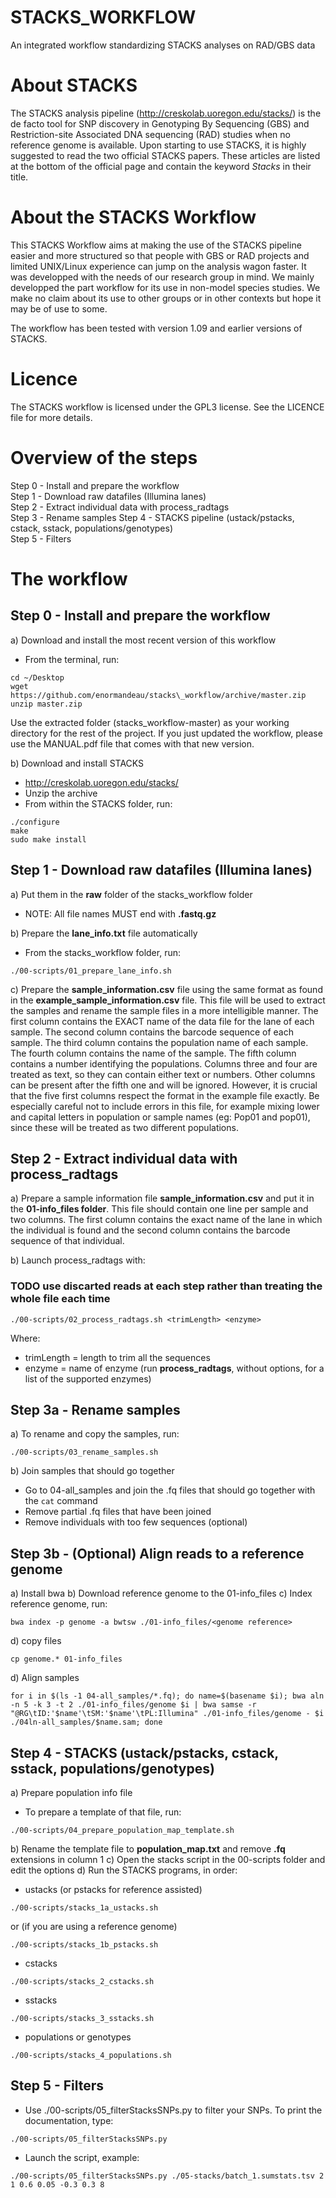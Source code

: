 # STACKS_WORKFLOW

An integrated workflow standardizing STACKS analyses on RAD/GBS data

# About STACKS
The STACKS analysis pipeline (http://creskolab.uoregon.edu/stacks/) is the de facto tool for SNP discovery in Genotyping By Sequencing (GBS) and Restriction-site Associated DNA sequencing (RAD) studies when no reference genome is available. Upon starting to use STACKS, it is highly suggested to read the two official STACKS papers. These articles are listed at the bottom of the official page and contain the keyword *Stacks* in their title.

# About the STACKS Workflow
This STACKS Workflow aims at making the use of the STACKS pipeline easier and more structured so that people with GBS or RAD projects and limited UNIX/Linux experience can jump on the analysis wagon faster. It was developped with the needs of our research group in mind. We mainly developped the part workflow for its use in non-model species studies. We make no claim about its use to other groups or in other contexts but hope it may be of use to some.

The workflow has been tested with version 1.09 and earlier versions of STACKS.

# Licence
The STACKS workflow is licensed under the GPL3 license. See the LICENCE file for more details.

# Overview of the steps
Step 0 - Install and prepare the workflow  
Step 1 - Download raw datafiles (Illumina lanes)  
Step 2 - Extract individual data with process_radtags  
Step 3 - Rename samples
Step 4 - STACKS pipeline (ustack/pstacks, cstack, sstack, populations/genotypes)  
Step 5 - Filters  

# The workflow

## Step 0 - Install and prepare the workflow
a) Download and install the most recent version of this workflow
 - From the terminal, run:

```
cd ~/Desktop
wget https://github.com/enormandeau/stacks\_workflow/archive/master.zip
unzip master.zip
```

Use the extracted folder (stacks_workflow-master) as your working directory for the rest of the project. If you just updated the workflow, please use the MANUAL.pdf file that comes with that new version.

b) Download and install STACKS
 - http://creskolab.uoregon.edu/stacks/
 - Unzip the archive
 - From within the STACKS folder, run:

```
./configure
make
sudo make install
```

## Step 1 - Download raw datafiles (Illumina lanes)
a) Put them in the **raw** folder of the stacks_workflow folder
 - NOTE: All file names MUST end with **.fastq.gz**

b) Prepare the **lane_info.txt** file automatically
 - From the stacks_workflow folder, run:

```
./00-scripts/01_prepare_lane_info.sh
```

c) Prepare the **sample_information.csv** file using the same format as found in the **example_sample_information.csv** file. This file will be used to extract the samples and rename the sample files in a more intelligible manner. The first column contains the EXACT name of the data file for the lane of each sample. The second column contains the barcode sequence of each sample. The third column contains the population name of each sample. The fourth column contains the name of the sample. The fifth column contains a number identifying the populations. Columns three and four are treated as text, so they can contain either text or numbers. Other columns can be present after the fifth one and will be ignored. However, it is crucial that the five first columns respect the format in the example file exactly. Be especially careful not to include errors in this file, for example mixing lower and capital letters in population or sample names (eg: Pop01 and pop01), since these will be treated as two different populations.
 
## Step 2 - Extract individual data with process_radtags  
a) Prepare a sample information file **sample_information.csv** and put it in the **01-info_files folder**. This file should contain one line per sample and two columns. The first column contains the exact name of the lane in which the individual is found and the second column contains the barcode sequence of that individual.

b) Launch process_radtags with:
 ### TODO use discarted reads at each step rather than treating the whole file each time

```
./00-scripts/02_process_radtags.sh <trimLength> <enzyme>
```

Where:
 - trimLength = length to trim all the sequences
 - enzyme = name of enzyme (run **process_radtags**, without options, for a list of the supported enzymes)

## Step 3a - Rename samples
a) To rename and copy the samples, run:

```
./00-scripts/03_rename_samples.sh
```

b) Join samples that should go together
 - Go to 04-all_samples and join the .fq files that should go together with the `cat` command
 - Remove partial .fq files that have been joined
 - Remove individuals with too few sequences (optional)

## Step 3b - (Optional) Align reads to a reference genome
a) Install bwa
b) Download reference genome to the 01-info_files
c) Index reference genome, run:

```
bwa index -p genome -a bwtsw ./01-info_files/<genome reference>
```

d) copy files

```
cp genome.* 01-info_files
```

d) Align samples

```
for i in $(ls -1 04-all_samples/*.fq); do name=$(basename $i); bwa aln -n 5 -k 3 -t 2 ./01-info_files/genome $i | bwa samse -r "@RG\tID:'$name'\tSM:'$name'\tPL:Illumina" ./01-info_files/genome - $i ./04ln-all_samples/$name.sam; done
```

## Step 4 - STACKS (ustack/pstacks, cstack, sstack, populations/genotypes)
a) Prepare population info file
- To prepare a template of that file, run:

```
./00-scripts/04_prepare_population_map_template.sh
```

b) Rename the template file to **population_map.txt** and remove **.fq** extensions in column 1
c) Open the stacks script in the 00-scripts folder and edit the options
d) Run the STACKS programs, in order:
 - ustacks (or pstacks for reference assisted)

```
./00-scripts/stacks_1a_ustacks.sh
```

or (if you are using a reference genome)

```
./00-scripts/stacks_1b_pstacks.sh
```

 - cstacks

```
./00-scripts/stacks_2_cstacks.sh
```

 - sstacks

```
./00-scripts/stacks_3_sstacks.sh
```

 - populations or genotypes

```
./00-scripts/stacks_4_populations.sh
```

## Step 5 - Filters
 - Use ./00-scripts/05_filterStacksSNPs.py to filter your SNPs. To print the documentation, type:

```
./00-scripts/05_filterStacksSNPs.py
```

 - Launch the script, example:

```
./00-scripts/05_filterStacksSNPs.py ./05-stacks/batch_1.sumstats.tsv 2 1 0.6 0.05 -0.3 0.3 8
```

